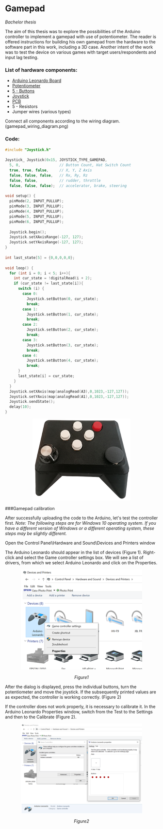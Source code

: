 # Gamepad
*Bachelor thesis*

The aim of this thesis was to explore the possibilities of the Arduino controller to implement a gamepad with use of potentiometer. The reader is offered instructions for building his own gamepad from the hardware to the software part in this work, including a 3D case. 
Another intent of the work was to test the device on various games with target users/respondents and input lag testing.

### List of hardware components:
* [Arduino Leonardo Board](https://techfun.sk/produkt/arduino-leonardo-original/)
* [Potentiometer](https://techfun.sk/produkt/potenciometer-rozne-typy-b1k-az-b500k/)
* [5 - Buttons](https://techfun.sk/produkt/organizer-s-tlacidlami-a-nasadami-12x12x4-3-mm/)
* [Joystick](https://techfun.sk/produkt/joystick-2-osi-analogovy-vystup/)
* [PCB](https://techfun.sk/produkt/nepajive-pole-170-bodov/)
* 5 - Resistors
* Jumper wires (various types)

Connect all components according to the wiring diagram. (gamepad_wiring_diagram.png)

### Code:

``` c++
#include "Joystick.h"

Joystick_ Joystick(0x15, JOYSTICK_TYPE_GAMEPAD,
  5, 0,                  // Button Count, Hat Switch Count
  true, true, false,     // X, Y, Z Axis
  false, false, false,   // Rx, Ry, Rz
  false, false,          // rudder, throttle
  false, false, false);  // accelerator, brake, steering

void setup() {
  pinMode(2, INPUT_PULLUP);
  pinMode(3, INPUT_PULLUP);
  pinMode(4, INPUT_PULLUP);
  pinMode(5, INPUT_PULLUP); 
  pinMode(6, INPUT_PULLUP);

  Joystick.begin();
  Joystick.setXAxisRange(-127, 127);
  Joystick.setYAxisRange(-127, 127);
}

int last_state[5] = {0,0,0,0,0};

void loop() {
  for (int i = 0; i < 5; i++){
    int cur_state = !digitalRead(i + 2);
    if (cur_state != last_state[i]){
      switch (i) {
        case 0: 
          Joystick.setButton(0, cur_state);
          break;
        case 1: 
          Joystick.setButton(1, cur_state);
          break;
        case 2: 
          Joystick.setButton(2, cur_state);
          break;
        case 3: 
          Joystick.setButton(3, cur_state);
          break;
        case 4: 
          Joystick.setButton(4, cur_state);
          break;
      }
      last_state[i] = cur_state;
    }
  }
  Joystick.setXAxis(map(analogRead(A3),0,1023,-127,127));
  Joystick.setYAxis(map(analogRead(A1),0,1023,-127,127));
  Joystick.sendState();
  delay(10);
}
```

<p align="center"> <img src="gamepad_image.png" /> </p>


###Gamepad calibration


After successfully uploading the code to the Arduino, let's test the controller first.
*Note: The following steps are for Windows 10 operating system. If you have a different version of Windows or a different operating system, these steps may be slightly different.*

Open the Control Panel\Hardware and Sound\Devices and Printers window

The Arduino Leonardo should appear in the list of devices (Figure 1). Right-click and select the Game controller settings box.
We will see a list of drivers, from which we select Arduino Leonardo and click on the Properties.

<p align="center"> <img src="Figure1.PNG" width="400" /> </p>
<p align="center"> <i>Figure1</i> </p>


After the dialog is displayed, press the individual buttons, turn the potentiometer and move the joystick. If the subsequently printed values are as expected, the controller is working correctly. (Figure 2)

If the controller does not work properly, it is necessary to calibrate it. In the Arduino Leonardo Properties window, switch from the Test to the Settings and then to the Calibrate (Figure 2).

<p align="center"> <img src="Figure2.PNG" width="400" /> </p>
<p align="center"> <i>Figure2</i> </p>
